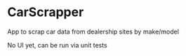 # CarScrapper
App to scrap car data from dealership sites by make/model

No UI yet, can be run via unit tests
